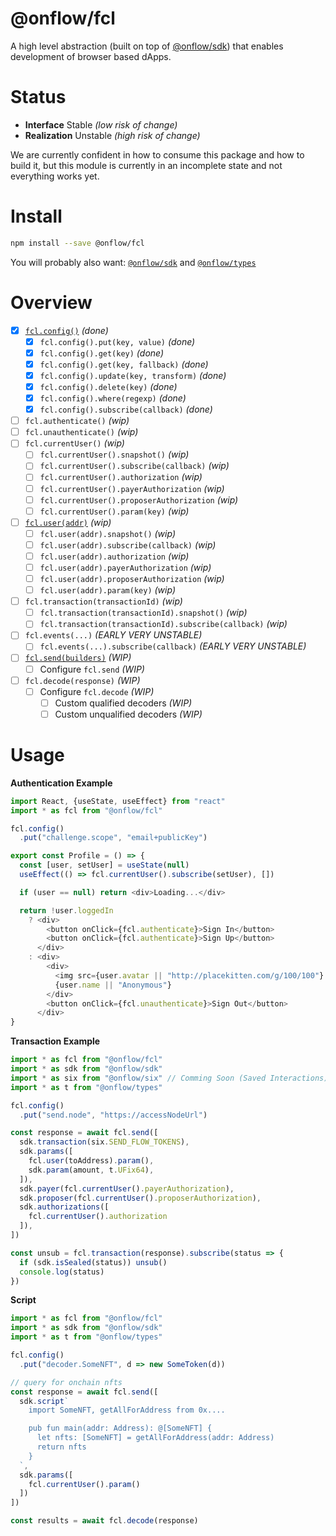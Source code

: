 # @onflow/fcl

A high level abstraction (built on top of [@onflow/sdk](../sdk)) that enables development of browser based dApps.

# Status

- **Interface** Stable _(low risk of change)_
- **Realization** Unstable _(high risk of change)_

We are currently confident in how to consume this package and how to build it, but this module is currently in an incomplete state and not everything works yet.

# Install

```bash
npm install --save @onflow/fcl
```

You will probably also want: [`@onflow/sdk`](../sdk) and [`@onflow/types`](../types)

# Overview

- [x] [`fcl.config()`](./src/config) _(done)_
  - [x] `fcl.config().put(key, value)` _(done)_
  - [x] `fcl.config().get(key)` _(done)_
  - [x] `fcl.config().get(key, fallback)` _(done)_
  - [x] `fcl.config().update(key, transform)` _(done)_
  - [x] `fcl.config().delete(key)` _(done)_
  - [x] `fcl.config().where(regexp)` _(done)_
  - [x] `fcl.config().subscribe(callback)` _(done)_
- [ ] `fcl.authenticate()` _(wip)_
- [ ] `fcl.unauthenticate()` _(wip)_
- [ ] `fcl.currentUser()` _(wip)_
  - [ ] `fcl.currentUser().snapshot()` _(wip)_
  - [ ] `fcl.currentUser().subscribe(callback)` _(wip)_
  - [ ] `fcl.currentUser().authorization` _(wip)_
  - [ ] `fcl.currentUser().payerAuthorization` _(wip)_
  - [ ] `fcl.currentUser().proposerAuthorization` _(wip)_
  - [ ] `fcl.currentUser().param(key)` _(wip)_
- [ ] [`fcl.user(addr)`](./src/user) _(wip)_
  - [ ] `fcl.user(addr).snapshot()` _(wip)_
  - [ ] `fcl.user(addr).subscribe(callback)` _(wip)_
  - [ ] `fcl.user(addr).authorization` _(wip)_
  - [ ] `fcl.user(addr).payerAuthorization` _(wip)_
  - [ ] `fcl.user(addr).proposerAuthorization` _(wip)_
  - [ ] `fcl.user(addr).param(key)` _(wip)_
- [ ] `fcl.transaction(transactionId)` _(wip)_
  - [ ] `fcl.transaction(transactionId).snapshot()` _(wip)_
  - [ ] `fcl.transaction(transactionId).subscribe(callback)` _(wip)_
- [ ] `fcl.events(...)` _(EARLY VERY UNSTABLE)_
  - [ ] `fcl.events(...).subscribe(callback)` _(EARLY VERY UNSTABLE)_
- [ ] [`fcl.send(builders)`](./src/send) _(WIP)_
  - [ ] Configure `fcl.send` _(WIP)_
- [ ] `fcl.decode(response)` _(WIP)_
  - [ ] Configure `fcl.decode` _(WIP)_
    - [ ] Custom qualified decoders _(WIP)_
    - [ ] Custom unqualified decoders _(WIP)_

# Usage

**Authentication Example**

```javascript
import React, {useState, useEffect} from "react"
import * as fcl from "@onflow/fcl"

fcl.config()
  .put("challenge.scope", "email+publicKey")

export const Profile = () => {
  const [user, setUser] = useState(null)
  useEffect(() => fcl.currentUser().subscribe(setUser), [])

  if (user == null) return <div>Loading...</div>

  return !user.loggedIn
    ? <div>
        <button onClick={fcl.authenticate}>Sign In</button>
        <button onClick={fcl.authenticate}>Sign Up</button>
      </div>
    : <div>
        <div>
          <img src={user.avatar || "http://placekitten.com/g/100/100"} width="100" height="100"/>
          {user.name || "Anonymous"}
        </div>
        <button onClick={fcl.unauthenticate}>Sign Out</button>
      </div>
}
```

**Transaction Example**

```javascript
import * as fcl from "@onflow/fcl"
import * as sdk from "@onflow/sdk"
import * as six from "@onflow/six" // Comming Soon (Saved Interactions)
import * as t from "@onflow/types"

fcl.config()
  .put("send.node", "https://accessNodeUrl")

const response = await fcl.send([
  sdk.transaction(six.SEND_FLOW_TOKENS),
  sdk.params([
    fcl.user(toAddress).param(),
    sdk.param(amount, t.UFix64),
  ]),
  sdk.payer(fcl.currentUser().payerAuthorization),
  sdk.proposer(fcl.currentUser().proposerAuthorization),
  sdk.authorizations([
    fcl.currentUser().authorization
  ]),
])

const unsub = fcl.transaction(response).subscribe(status => {
  if (sdk.isSealed(status)) unsub()
  console.log(status)
})
```

**Script**

```javascript
import * as fcl from "@onflow/fcl"
import * as sdk from "@onflow/sdk"
import * as t from "@onflow/types"

fcl.config()
  .put("decoder.SomeNFT", d => new SomeToken(d))

// query for onchain nfts
const response = await fcl.send([
  sdk.script`
    import SomeNFT, getAllForAddress from 0x....

    pub fun main(addr: Address): @[SomeNFT] {
      let nfts: [SomeNFT] = getAllForAddress(addr: Address)
      return nfts
    }
  `,
  sdk.params([
    fcl.currentUser().param()
  ])
])

const results = await fcl.decode(response)
```
